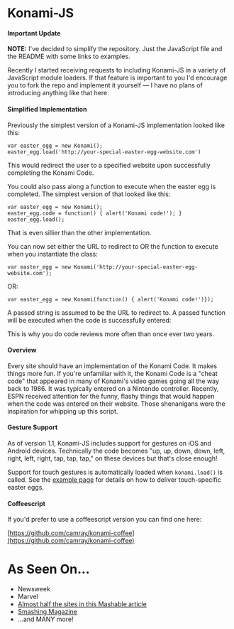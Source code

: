 Konami-JS
=========

#### Important Update

**NOTE:** I've decided to simplify the repository. Just the JavaScript file and the README with some links to examples. 

Recently I started receiving requests to including Konami-JS in a variety of JavaScript module loaders. If that feature is important to you I'd encourage you to fork the repo and implement it yourself &mdash; I have no plans of introducing anything like that here.

#### Simplified Implementation

Previously the simplest version of a Konami-JS implementation looked like this:

	var easter_egg = new Konami();
	easter_egg.load('http://your-special-easter-egg-website.com')
	
This would redirect the user to a specified website upon successfully completing the Konami Code.

You could also pass along a function to execute when the easter egg is completed. The simplest version of that looked like this:

	var easter_egg = new Konami();
	easter_egg.code = function() { alert('Konami code!'); }
	easter_egg.load();

That is even sillier than the other implementation. 

You can now set  either the URL to redirect to OR the function to execute when you instantiate the class:

	var easter_egg = new Konami('http://your-special-easter-egg-website.com');
	
OR:

	var easter_egg = new Konami(function() { alert('Konami code!')});

A passed string is assumed to be the URL to redirect to. A passed function will be executed when the code is successfully entered:

This is why you do code reviews more often than once ever two years. 


#### Overview

Every site should have an implementation of the Konami Code. It makes things more fun. If you're unfamiliar with it, the Konami Code is a "cheat code" that appeared in many of Konami's video games going all the way back to 1986.  It was typically entered on a Nintendo controller. Recently, ESPN received attention for the funny, flashy things that would happen when the code was entered on their website. Those shenanigans were the inspiration for whipping up this script.

#### Gesture Support

As of version 1.1, Konami-JS includes support for gestures on iOS and Android devices.  Technically the code becomes "up, up, down, down, left, right, left, right, tap, tap, tap," on these devices but that's close enough!

Support for touch gestures is automatically loaded when `konami.load()` is called.  See the [example page](http://snaptortoise.com/konami-js) for details on how to deliver touch-specific easter eggs.

#### Coffeescript

If you'd prefer to use a coffeescript version you can find one here:

[https://github.com/camray/konami-coffee](https://github.com/camray/konami-coffee)

As Seen On...
=============

  * Newsweek
  * Marvel
  * [Almost half the sites in this Mashable article](http://mashable.com/2010/07/31/konami-code-sites)
  * [Smashing Magazine](http://uxdesign.smashingmagazine.com/2012/04/26/gamification-ux-users-win-lose/)
  * ...and MANY more!
